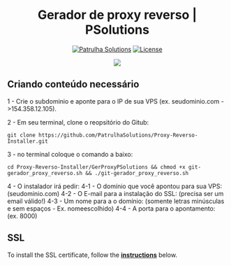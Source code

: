 <h1 align="center">Gerador de proxy reverso | PSolutions</h1>

<div align="center">

[![Patrulha Solutions](https://img.shields.io/badge/site-psolutions-orange)](https://patrulhasolutions.com.br/) 
[![License](https://img.shields.io/badge/license-GPL--3.0-orange)](./LICENSE)


</div>
  
<div align="center"><img src="https://patrulhasolutions.com.br/wp-content/uploads/2022/04/cropped-logo-1.png"></div>

## Criando conteúdo necessário

1 - Crie o subdominio e aponte para o IP de sua VPS (ex. seudominio.com ->154.358.12.105).

2 - Em seu terminal, clone o reopsitório do Gitub:

    git clone https://github.com/PatrulhaSolutions/Proxy-Reverso-Installer.git

3 - no terminal coloque o comando a baixo:
    
    cd Proxy-Reverso-Installer/GerProxyPSolutions && chmod +x git-gerador_proxy_reverso.sh && ./git-gerador_proxy_reverso.sh

4 - O instalador irá pedir:
    4-1 - O domínio que você apontou para sua VPS: (seudominio.com)
    4-2 - O E-mail para a instalação do SSL: (precisa ser um email válido!)
    4-3 - Um nome para a o domínio: (somente letras minúsculas e sem espaços - Ex. nomeescolhido)
    4-4 - A porta para o apontamento: (ex. 8000)

## SSL

To install the SSL certificate, follow the **[instructions](https://certbot.eff.org/instructions?ws=other&os=ubuntufocal)** below.

